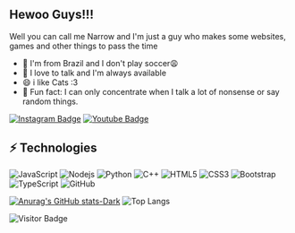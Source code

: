 ## Hewoo Guys!!!

Well you can call me Narrow and I'm just a guy who makes some websites, games and other things to pass the time

- 📍 I'm from Brazil and I don't play soccer😩
- 💬 I love to talk and I'm always available
- 😄 i like Cats :3
- 👾 Fun fact: I can only concentrate when I talk a lot of nonsense or say random things.

[![Instagram Badge](https://img.shields.io/badge/-Narrow-purple?style=flat-square&logo=instagram&logoColor=white&link=https://www.instagram.com/narrowsilly/)](https://www.instagram.com/narrowsilly/)
[![Youtube Badge](https://img.shields.io/badge/-Narrow-darkred?style=flat-square&logo=youtube&logoColor=white&link=https://www.youtube.com/@NarrowTheGuy)](https://www.youtube.com/@NarrowTheGuy)

## ⚡ Technologies

![JavaScript](https://img.shields.io/badge/-JavaScript-black?style=flat-square&logo=javascript)
![Nodejs](https://img.shields.io/badge/-Nodejs-black?style=flat-square&logo=Node.js)
![Python](https://img.shields.io/badge/-Python-black?style=flat-square&logo=Python)
![C++](https://img.shields.io/badge/-C++-00599C?style=flat-square&logo=c)
![HTML5](https://img.shields.io/badge/-HTML5-E34F26?style=flat-square&logo=html5&logoColor=white)
![CSS3](https://img.shields.io/badge/-CSS3-1572B6?style=flat-square&logo=css3)
![Bootstrap](https://img.shields.io/badge/-Bootstrap-563D7C?style=flat-square&logo=bootstrap)
![TypeScript](https://img.shields.io/badge/-TypeScript-007ACC?style=flat-square&logo=typescript)
![GitHub](https://img.shields.io/badge/-GitHub-181717?style=flat-square&logo=github)

[![Anurag's GitHub stats-Dark](https://github-readme-stats.vercel.app/api?username=pabloarzaoo&show_icons=true&theme=dark#gh-dark-mode-only)](https://github.com/anuraghazra/github-readme-stats#gh-dark-mode-only)
![Top Langs](https://github-readme-stats.vercel.app/api/top-langs/?username=pabloarzaoo&layout=compact)

![Visitor Badge](https://visitor-badge.laobi.icu/badge?page_id=pabloarzaoo.pabloarzaoo)
